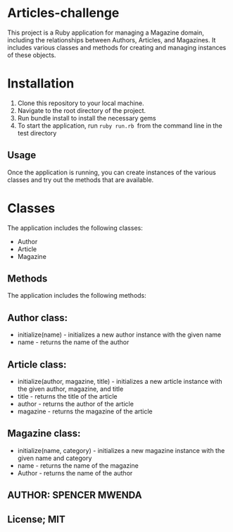# Articles-challenge


This project is a Ruby application for managing a Magazine domain, including the relationships between Authors, Articles, and Magazines. It includes various classes and methods for creating and managing instances of these objects.
# Installation
1. Clone this repository to your local machine.
2. Navigate to the root directory of the project.
3. Run bundle install to install the necessary gems
4. To start the application, run `ruby run.rb `from the command line in the test directory
## Usage
Once the application is running, you can create instances of the various classes and try out the methods that are available.
# Classes
The application includes the following classes:
- Author
- Article
- Magazine
## Methods
The application includes the following methods:
##  Author class:
- initialize(name) - initializes a new author instance with the given name
- name - returns the name of the author
## Article class:
- initialize(author, magazine, title) - initializes a new article instance with the given author, magazine, and title
- title - returns the title of the article
- author - returns the author of the article
- magazine - returns the magazine of the article
##  Magazine class:
- initialize(name, category) - initializes a new magazine instance with the given name and category
- name - returns the name of the magazine
- Author - returns the name of the author


## AUTHOR: SPENCER MWENDA

## License; MIT 
